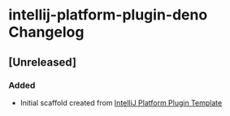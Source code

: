 <!-- Keep a Changelog guide -> https://keepachangelog.com -->

# intellij-platform-plugin-deno Changelog

## [Unreleased]
### Added
- Initial scaffold created from [IntelliJ Platform Plugin Template](https://github.com/JetBrains/intellij-platform-plugin-template)

